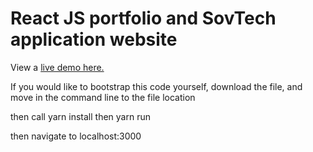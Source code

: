 # React JS portfolio and SovTech application website



View a [live demo here.](https://react-resume-template-main-zeta.vercel.app/)

If you would like to bootstrap this code yourself, download the file, and move in the command line to the file location

then call yarn install
then yarn run

then navigate to localhost:3000


